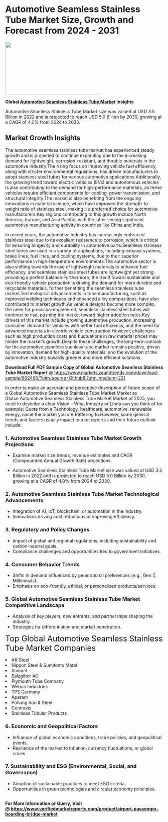 <H1>Automotive Seamless Stainless Tube Market Size, Growth and Forecast from 2024 - 2031</H1><img class="aligncenter size-medium wp-image-584254" src="https://thirdeyenews.in/wp-content/uploads/2024/09/Global-Market-Research-300x168.jpeg" alt="" width="300" height="168" /><p><strong>Global&nbsp;<a href="https://www.marketsizeandtrends.com/download-sample/802490/?utm_source=Github8j?utm_medium=221">Automotive Seamless Stainless Tube Market</a> Insights</strong></p><p>Automotive Seamless Stainless Tube Market size was valued at USD 3.5 Billion in 2022 and is projected to reach USD 5.0 Billion by 2030, growing at a CAGR of 4.0% from 2024 to 2030.</p><p><h2>Market Growth Insights</h2> <p>The automotive seamless stainless tube market has experienced steady growth and is projected to continue expanding due to the increasing demand for lightweight, corrosion-resistant, and durable materials in the automotive industry.The rising focus on improving vehicle fuel efficiency, along with stricter environmental regulations, has driven manufacturers to adopt stainless steel tubes for various automotive applications.Additionally, the growing trend toward electric vehicles (EVs) and autonomous vehicles is also contributing to the demand for high-performance materials, as these vehicles require efficient components for cooling, power transmission, and structural integrity.The market is also benefiting from the ongoing innovations in material science, which have improved the strength-to-weight ratio of stainless steel, making it a preferred choice for automotive manufacturers.Key regions contributing to this growth include North America, Europe, and Asia Pacific, with the latter seeing significant automotive manufacturing activity in countries like China and India.</p> <p>In recent years, the automotive industry has increasingly embraced stainless steel due to its excellent resistance to corrosion, which is critical for ensuring longevity and durability in automotive parts.Seamless stainless steel tubes are used in a variety of applications, including exhaust systems, brake lines, fuel lines, and cooling systems, due to their superior performance in high-temperature environments.The automotive sector is also shifting towards the use of lightweight materials to enhance fuel efficiency, and seamless stainless steel tubes are lightweight yet strong, providing a perfect balance.Furthermore, the trend toward sustainable and eco-friendly vehicle production is driving the demand for more durable and recyclable materials, further benefiting the seamless stainless tube market.Technological advancements in tube manufacturing, such as improved welding techniques and enhanced alloy compositions, have also contributed to market growth.As vehicle designs become more complex, the need for precision-engineered, seamless stainless steel tubes will continue to rise, pushing the market toward higher adoption rates.Key drivers of this market include growing automotive production, increasing consumer demand for vehicles with better fuel efficiency, and the need for advanced materials in electric vehicle construction.However, challenges such as high production costs and fluctuations in raw material prices may hinder the market’s growth.Despite these challenges, the long-term outlook for the automotive seamless stainless tube market remains positive, driven by innovation, demand for high-quality materials, and the evolution of the automotive industry towards greener and more efficient solutions.</p> <p><span class=""><strong>Download Full PDF Sample Copy of Global Automotive Seamless Stainless Tube Market Report</strong> @ <a href="https://www.marketsizeandtrends.com/download-sample/802490/?utm_source=Github8j?utm_medium=221" target="_blank">https://www.marketsizeandtrends.com/download-sample/802490/?utm_source=Github8j?utm_medium=221</a></span></p><p>In order to make an accurate and perceptive description of future scope of a Global&nbsp;Automotive Seamless Stainless Tube Market Market as Global&nbsp;Automotive Seamless Stainless Tube Market Market of 2025, you need to describe a clear Vision &ndash; What Industry or Linda can you think of for example: Quote from a Technology, healthcare, automotive, renewable energy, name the market you are Reffering to.However, some general trends and factors usually impact market reports and their future outlook include:</p><h3>1.&nbsp;<strong>Automotive Seamless Stainless Tube Market Growth Projections</strong></h3><ul><li>Examine market size trends, revenue estimates and CAGR (Compounded Annual Growth Rate) projections.</li><li><p>Automotive Seamless Stainless Tube Market size was valued at USD 3.5 Billion in 2022 and is projected to reach USD 5.0 Billion by 2030, growing at a CAGR of 4.0% from 2024 to 2030.</p></li></ul><h3>2.&nbsp;<strong>Automotive Seamless Stainless Tube Market Technological Advancements</strong></h3><ul><li>Integration of AI, IoT, blockchain, or automation in the industry.</li><li>Innovations driving cost reductions or improving efficiency.</li></ul><h3>3.&nbsp;<strong>Regulatory and Policy Changes</strong></h3><ul><li>Impact of global and regional regulations, including sustainability and carbon-neutral goals.</li><li>Compliance challenges and opportunities tied to government initiatives.</li></ul><h3>4.&nbsp;<strong>Consumer Behavior Trends</strong></h3><ul><li>Shifts in demand influenced by generational preferences (e.g., Gen Z, Millennials).</li><li>Emphasis on eco-friendly, ethical, or personalized products/services.</li></ul><h3>5.&nbsp;<strong>Global Automotive Seamless Stainless Tube Market Competitive Landscape</strong></h3><ul><li>Analysis of key players, new entrants, and partnerships shaping the industry.</li><li>Strategies for differentiation and market penetration.</li></ul><p data-pm-slice="1 1 []"><span style="color: inherit; font-family: inherit; font-size: 25px;">Top Global Automotive Seamless Stainless Tube Market Companies</span></p><div class="" data-test-id=""><p><li>AK Steel</li><li> Nippon Steel & Sumitomo Metal</li><li> Samuel</li><li> Salzgitter AG</li><li> Plymouth Tube Company</li><li> Webco Industries</li><li> TPS Germany</li><li> Aperam</li><li> Pohang Iron & Steel</li><li> Centravis</li><li> Stainless Tubular Products</li></p></div><h3>6.&nbsp;<strong>Economic and Geopolitical Factors</strong></h3><ul><li>Influence of global economic conditions, trade policies, and geopolitical events.</li><li>Resilience of the market to inflation, currency fluctuations, or global crises.</li></ul><h3>7.&nbsp;<strong>Sustainability and ESG (Environmental, Social, and Governance)</strong></h3><ul><li>Adoption of sustainable practices to meet ESG criteria.</li><li>Opportunities in green technologies and circular economy principles.</li></ul><h2><strong style="font-size: 14px;">For More Information or Query, Visit @&nbsp;</strong><a style="background-color: #ffffff; font-size: 14px;" href="https://www.marketsizeandtrends.com/report/automotive-seamless-stainless-tube-market/" target="_blank">https://www.verifiedmarketreports.com/product/airport-passenger-boarding-bridge-market</a></h2>